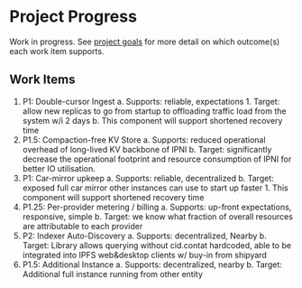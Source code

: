 # Project Progress

Work in progress. See [project goals](/goals.md) for more detail on which outcome(s) each work item supports.

## Work Items

1. P1: Double-cursor Ingest
    a. Supports: reliable, expectations
       1. Target: allow new replicas to go from startup to offloading traffic load from the system w/i 2 days
    b. This component will support shortened recovery time
1. P1.5: Compaction-free KV Store
    a. Supports: reduced operational overhead of long-lived KV backbone of IPNI
    b. Target: significantly decrease the operational footprint and resource consumption of IPNI for better IO utilisation.
2. P1: Car-mirror upkeep
    a. Supports: reliable, decentralized
    b. Target: exposed full car mirror other instances can use to start up faster
        1. This component will support shortened recovery time
3. P1.25: Per-provider metering / billing
    a. Supports: up-front expectations, responsive, simple
    b. Target: we know what fraction of overall resources are attributable to each provider
4. P2: Indexer Auto-Discovery
    a. Supports: decentralized, Nearby
    b. Target: Library allows querying without cid.contat hardcoded, able to be integrated into IPFS web&desktop clients w/ buy-in from shipyard
5. P1.5: Additional Instance
    a. Supports: decentralized, nearby
    b. Target: Additional full instance running from other entity